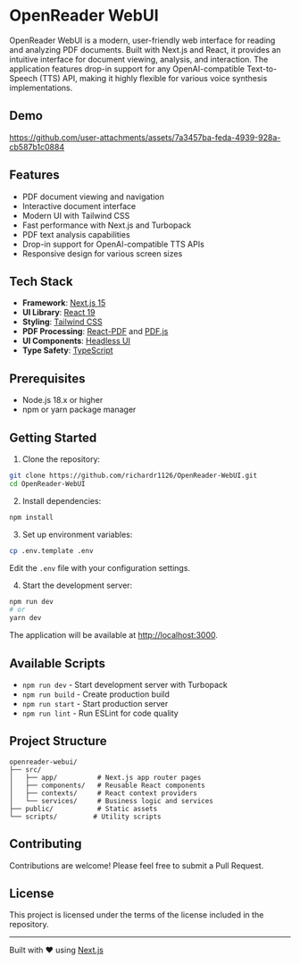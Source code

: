 # OpenReader WebUI

OpenReader WebUI is a modern, user-friendly web interface for reading and analyzing PDF documents. Built with Next.js and React, it provides an intuitive interface for document viewing, analysis, and interaction. The application features drop-in support for any OpenAI-compatible Text-to-Speech (TTS) API, making it highly flexible for various voice synthesis implementations.

## Demo


https://github.com/user-attachments/assets/7a3457ba-feda-4939-928a-cb587b1c0884


## Features

- PDF document viewing and navigation
- Interactive document interface
- Modern UI with Tailwind CSS
- Fast performance with Next.js and Turbopack
- PDF text analysis capabilities
- Drop-in support for OpenAI-compatible TTS APIs
- Responsive design for various screen sizes

## Tech Stack

- **Framework**: [Next.js 15](https://nextjs.org/)
- **UI Library**: [React 19](https://react.dev/)
- **Styling**: [Tailwind CSS](https://tailwindcss.com/)
- **PDF Processing**: [React-PDF](https://react-pdf.org/) and [PDF.js](https://mozilla.github.io/pdf.js/)
- **UI Components**: [Headless UI](https://headlessui.com/)
- **Type Safety**: [TypeScript](https://www.typescriptlang.org/)

## Prerequisites

- Node.js 18.x or higher
- npm or yarn package manager

## Getting Started

1. Clone the repository:
```bash
git clone https://github.com/richardr1126/OpenReader-WebUI.git
cd OpenReader-WebUI
```

2. Install dependencies:
```bash
npm install
```

3. Set up environment variables:
```bash
cp .env.template .env
```
Edit the `.env` file with your configuration settings.

4. Start the development server:
```bash
npm run dev
# or
yarn dev
```

The application will be available at [http://localhost:3000](http://localhost:3000).

## Available Scripts

- `npm run dev` - Start development server with Turbopack
- `npm run build` - Create production build
- `npm run start` - Start production server
- `npm run lint` - Run ESLint for code quality

## Project Structure

```
openreader-webui/
├── src/
│   ├── app/          # Next.js app router pages
│   ├── components/   # Reusable React components
│   ├── contexts/     # React context providers
│   └── services/     # Business logic and services
├── public/           # Static assets
└── scripts/         # Utility scripts
```

## Contributing

Contributions are welcome! Please feel free to submit a Pull Request.

## License

This project is licensed under the terms of the license included in the repository.

---

Built with ❤️ using [Next.js](https://nextjs.org/)

